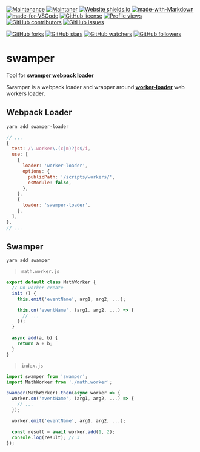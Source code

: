 [![Maintenance](https://img.shields.io/badge/Maintained%3F-yes-green.svg)](https://GitHub.com/teniryte/swamper/graphs/commit-activity) [![Maintaner](https://img.shields.io/badge/Maintainer-teniryte-blue)](https://img.shields.io/badge/maintainer-teniryte-blue) [![Website shields.io](https://img.shields.io/website-up-down-green-red/http/shields.io.svg)](https://swamper.sencort.com/) [![made-with-Markdown](https://img.shields.io/badge/Made%20with-Markdown-1f425f.svg)](http://commonmark.org) [![made-for-VSCode](https://img.shields.io/badge/Made%20for-VSCode-1f425f.svg)](https://code.visualstudio.com/) [![GitHub license](https://img.shields.io/github/license/teniryte/swamper.svg)](https://github.com/teniryte/swamper/blob/master/LICENSE) [![Profile views](https://gpvc.arturio.dev/teniryte)](https://gpvc.arturio.dev/teniryte) [![GitHub contributors](https://img.shields.io/github/contributors/teniryte/swamper.svg)](https://GitHub.com/teniryte/swamper/graphs/contributors/) [![GitHub issues](https://img.shields.io/github/issues/teniryte/swamper.svg)](https://GitHub.com/teniryte/swamper/issues/)

[![GitHub forks](https://img.shields.io/github/forks/teniryte/swamper.svg?style=social&label=Fork&maxAge=2592000)](https://GitHub.com/teniryte/swamper/network/) [![GitHub stars](https://img.shields.io/github/stars/teniryte/swamper.svg?style=social&label=Star&maxAge=2592000)](https://GitHub.com/teniryte/swamper/stargazers/) [![GitHub watchers](https://img.shields.io/github/watchers/teniryte/swamper.svg?style=social&label=Watch&maxAge=2592000)](https://GitHub.com/teniryte/swamper/watchers/) [![GitHub followers](https://img.shields.io/github/followers/teniryte.svg?style=social&label=Follow&maxAge=2592000)](https://github.com/teniryte?tab=followers)

# swamper

Tool for [**swamper webpack loader**](https://github.com/teniryte/swamper-loader)

Swamper is a webpack loader and wrapper around [**worker-loader**](https://github.com/webpack-contrib/worker-loader) web workers loader.

## Webpack Loader

```sh
yarn add swamper-loader
```

```js
// ...
{
  test: /\.worker\.(c|m)?js$/i,
  use: [
    {
      loader: 'worker-loader',
      options: {
        publicPath: '/scripts/workers/',
        esModule: false,
      },
    },
    {
      loader: 'swamper-loader',
    },
  ],
},
// ...
```

## Swamper

```sh
yarn add swamper
```

> `math.worker.js`

```js
export default class MathWorker {
  // On worker create
  init () {
    this.emit('eventName', arg1, arg2, ...);

    this.on('eventName', (arg1, arg2, ...) => {
      // ...
    });
  }

  async add(a, b) {
    return a + b;
  }
}
```

> `index.js`

```js
import swamper from 'swamper';
import MathWorker from './math.worker';

swamper(MathWorker).then(async worker => {
  worker.on('eventName', (arg1, arg2, ...) => {
    // ...
  });

  worker.emit('eventName', arg1, arg2, ...);

  const result = await worker.add(1, 2);
  console.log(result); // 3
});
```
